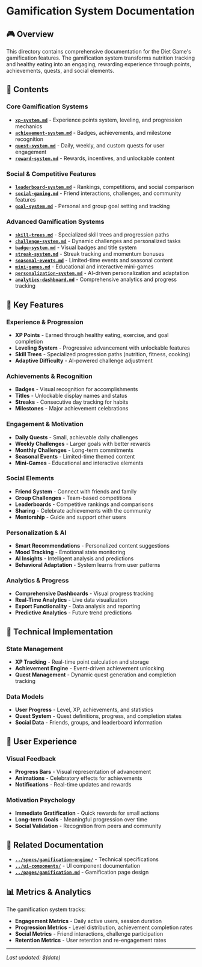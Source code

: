 # Gamification System Documentation

## 🎮 Overview

This directory contains comprehensive documentation for the Diet Game's gamification features. The gamification system transforms nutrition tracking and healthy eating into an engaging, rewarding experience through points, achievements, quests, and social elements.

## 📁 Contents

### Core Gamification Systems
- **[`xp-system.md`](./xp-system.md)** - Experience points system, leveling, and progression mechanics
- **[`achievement-system.md`](./achievement-system.md)** - Badges, achievements, and milestone recognition
- **[`quest-system.md`](./quest-system.md)** - Daily, weekly, and custom quests for user engagement
- **[`reward-system.md`](./reward-system.md)** - Rewards, incentives, and unlockable content

### Social & Competitive Features
- **[`leaderboard-system.md`](./leaderboard-system.md)** - Rankings, competitions, and social comparison
- **[`social-gaming.md`](./social-gaming.md)** - Friend interactions, challenges, and community features
- **[`goal-system.md`](./goal-system.md)** - Personal and group goal setting and tracking

### Advanced Gamification Systems
- **[`skill-trees.md`](./skill-trees.md)** - Specialized skill trees and progression paths
- **[`challenge-system.md`](./challenge-system.md)** - Dynamic challenges and personalized tasks
- **[`badge-system.md`](./badge-system.md)** - Visual badges and title system
- **[`streak-system.md`](./streak-system.md)** - Streak tracking and momentum bonuses
- **[`seasonal-events.md`](./seasonal-events.md)** - Limited-time events and seasonal content
- **[`mini-games.md`](./mini-games.md)** - Educational and interactive mini-games
- **[`personalization-system.md`](./personalization-system.md)** - AI-driven personalization and adaptation
- **[`analytics-dashboard.md`](./analytics-dashboard.md)** - Comprehensive analytics and progress tracking

## 🎯 Key Features

### Experience & Progression
- **XP Points** - Earned through healthy eating, exercise, and goal completion
- **Leveling System** - Progressive advancement with unlockable features
- **Skill Trees** - Specialized progression paths (nutrition, fitness, cooking)
- **Adaptive Difficulty** - AI-powered challenge adjustment

### Achievements & Recognition
- **Badges** - Visual recognition for accomplishments
- **Titles** - Unlockable display names and status
- **Streaks** - Consecutive day tracking for habits
- **Milestones** - Major achievement celebrations

### Engagement & Motivation
- **Daily Quests** - Small, achievable daily challenges
- **Weekly Challenges** - Larger goals with better rewards
- **Monthly Challenges** - Long-term commitments
- **Seasonal Events** - Limited-time themed content
- **Mini-Games** - Educational and interactive elements

### Social Elements
- **Friend System** - Connect with friends and family
- **Group Challenges** - Team-based competitions
- **Leaderboards** - Competitive rankings and comparisons
- **Sharing** - Celebrate achievements with the community
- **Mentorship** - Guide and support other users

### Personalization & AI
- **Smart Recommendations** - Personalized content suggestions
- **Mood Tracking** - Emotional state monitoring
- **AI Insights** - Intelligent analysis and predictions
- **Behavioral Adaptation** - System learns from user patterns

### Analytics & Progress
- **Comprehensive Dashboards** - Visual progress tracking
- **Real-Time Analytics** - Live data visualization
- **Export Functionality** - Data analysis and reporting
- **Predictive Analytics** - Future trend predictions

## 🔧 Technical Implementation

### State Management
- **XP Tracking** - Real-time point calculation and storage
- **Achievement Engine** - Event-driven achievement unlocking
- **Quest Management** - Dynamic quest generation and completion tracking

### Data Models
- **User Progress** - Level, XP, achievements, and statistics
- **Quest System** - Quest definitions, progress, and completion states
- **Social Data** - Friends, groups, and leaderboard information

## 🎨 User Experience

### Visual Feedback
- **Progress Bars** - Visual representation of advancement
- **Animations** - Celebratory effects for achievements
- **Notifications** - Real-time updates and rewards

### Motivation Psychology
- **Immediate Gratification** - Quick rewards for small actions
- **Long-term Goals** - Meaningful progression over time
- **Social Validation** - Recognition from peers and community

## 🔗 Related Documentation

- **[`../specs/gamification-engine/`](../specs/gamification-engine/)** - Technical specifications
- **[`../ui-components/`](../ui-components/)** - UI component documentation
- **[`../pages/gamification.md`](../pages/gamification.md)** - Gamification page design

## 📊 Metrics & Analytics

The gamification system tracks:
- **Engagement Metrics** - Daily active users, session duration
- **Progression Metrics** - Level distribution, achievement completion rates
- **Social Metrics** - Friend interactions, challenge participation
- **Retention Metrics** - User retention and re-engagement rates

---

*Last updated: $(date)*
